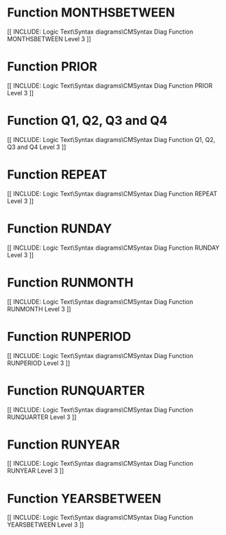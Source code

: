 # Function MONTHSBETWEEN

[[ INCLUDE: Logic Text\Syntax diagrams\CMSyntax Diag Function MONTHSBETWEEN Level 3 ]]

# Function PRIOR
[[ INCLUDE: Logic Text\Syntax diagrams\CMSyntax Diag Function PRIOR Level 3 ]]

# Function Q1, Q2, Q3 and Q4 

[[ INCLUDE: Logic Text\Syntax diagrams\CMSyntax Diag Function Q1, Q2, Q3 and Q4 Level 3 ]]

# Function REPEAT

[[ INCLUDE: Logic Text\Syntax diagrams\CMSyntax Diag Function REPEAT Level 3 ]]

# Function RUNDAY

[[ INCLUDE: Logic Text\Syntax diagrams\CMSyntax Diag Function RUNDAY Level 3 ]]

# Function RUNMONTH

[[ INCLUDE: Logic Text\Syntax diagrams\CMSyntax Diag Function RUNMONTH Level 3 ]]

# Function RUNPERIOD

[[ INCLUDE: Logic Text\Syntax diagrams\CMSyntax Diag Function RUNPERIOD Level 3 ]]

# Function RUNQUARTER

[[ INCLUDE: Logic Text\Syntax diagrams\CMSyntax Diag Function RUNQUARTER Level 3 ]]

# Function RUNYEAR

[[ INCLUDE: Logic Text\Syntax diagrams\CMSyntax Diag Function RUNYEAR Level 3 ]]

# Function YEARSBETWEEN

[[ INCLUDE: Logic Text\Syntax diagrams\CMSyntax Diag Function YEARSBETWEEN Level 3 ]]


